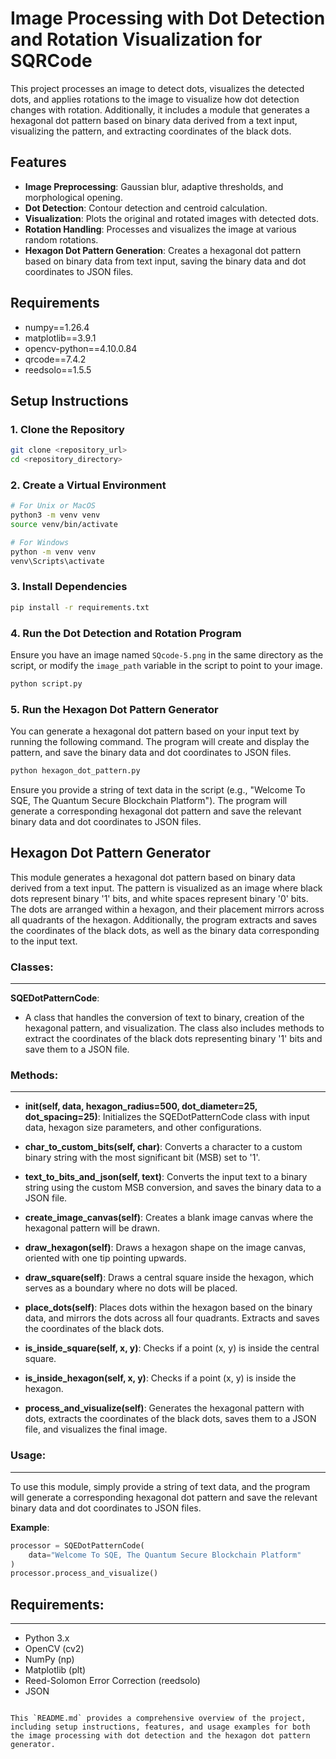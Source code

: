# Image Processing with Dot Detection and Rotation Visualization for SQRCode

This project processes an image to detect dots, visualizes the detected dots, and applies rotations to the image to visualize how dot detection changes with rotation. Additionally, it includes a module that generates a hexagonal dot pattern based on binary data derived from a text input, visualizing the pattern, and extracting coordinates of the black dots.

## Features

- **Image Preprocessing**: Gaussian blur, adaptive thresholds, and morphological opening.
- **Dot Detection**: Contour detection and centroid calculation.
- **Visualization**: Plots the original and rotated images with detected dots.
- **Rotation Handling**: Processes and visualizes the image at various random rotations.
- **Hexagon Dot Pattern Generation**: Creates a hexagonal dot pattern based on binary data from text input, saving the binary data and dot coordinates to JSON files.

## Requirements

- numpy==1.26.4
- matplotlib==3.9.1
- opencv-python==4.10.0.84
- qrcode==7.4.2
- reedsolo==1.5.5

## Setup Instructions

### 1. Clone the Repository

```bash
git clone <repository_url>
cd <repository_directory>
```

### 2. Create a Virtual Environment

```bash
# For Unix or MacOS
python3 -m venv venv
source venv/bin/activate

# For Windows
python -m venv venv
venv\Scripts\activate
```

### 3. Install Dependencies

```bash
pip install -r requirements.txt
```

### 4. Run the Dot Detection and Rotation Program

Ensure you have an image named `SQcode-5.png` in the same directory as the script, or modify the `image_path` variable in the script to point to your image.

```bash
python script.py
```

### 5. Run the Hexagon Dot Pattern Generator

You can generate a hexagonal dot pattern based on your input text by running the following command. The program will create and display the pattern, and save the binary data and dot coordinates to JSON files.

```bash
python hexagon_dot_pattern.py
```

Ensure you provide a string of text data in the script (e.g., "Welcome To SQE, The Quantum Secure Blockchain Platform"). The program will generate a corresponding hexagonal dot pattern and save the relevant binary data and dot coordinates to JSON files.

## Hexagon Dot Pattern Generator

This module generates a hexagonal dot pattern based on binary data derived from a text input. The pattern is visualized as an image where black dots represent binary '1' bits, and white spaces represent binary '0' bits. The dots are arranged within a hexagon, and their placement mirrors across all quadrants of the hexagon. Additionally, the program extracts and saves the coordinates of the black dots, as well as the binary data corresponding to the input text.

### Classes:
--------
**SQEDotPatternCode**:
- A class that handles the conversion of text to binary, creation of the hexagonal pattern, and visualization. The class also includes methods to extract the coordinates of the black dots representing binary '1' bits and save them to a JSON file.

### Methods:
--------
- **__init__(self, data, hexagon_radius=500, dot_diameter=25, dot_spacing=25)**: Initializes the SQEDotPatternCode class with input data, hexagon size parameters, and other configurations.

- **char_to_custom_bits(self, char)**: Converts a character to a custom binary string with the most significant bit (MSB) set to '1'.

- **text_to_bits_and_json(self, text)**: Converts the input text to a binary string using the custom MSB conversion, and saves the binary data to a JSON file.

- **create_image_canvas(self)**: Creates a blank image canvas where the hexagonal pattern will be drawn.

- **draw_hexagon(self)**: Draws a hexagon shape on the image canvas, oriented with one tip pointing upwards.

- **draw_square(self)**: Draws a central square inside the hexagon, which serves as a boundary where no dots will be placed.

- **place_dots(self)**: Places dots within the hexagon based on the binary data, and mirrors the dots across all four quadrants. Extracts and saves the coordinates of the black dots.

- **is_inside_square(self, x, y)**: Checks if a point (x, y) is inside the central square.

- **is_inside_hexagon(self, x, y)**: Checks if a point (x, y) is inside the hexagon.

- **process_and_visualize(self)**: Generates the hexagonal pattern with dots, extracts the coordinates of the black dots, saves them to a JSON file, and visualizes the final image.

### Usage:
------
To use this module, simply provide a string of text data, and the program will generate a corresponding hexagonal dot pattern and save the relevant binary data and dot coordinates to JSON files.

**Example**:
```python
processor = SQEDotPatternCode(
    data="Welcome To SQE, The Quantum Secure Blockchain Platform"
)
processor.process_and_visualize()
```

## Requirements:
-------------
- Python 3.x
- OpenCV (cv2)
- NumPy (np)
- Matplotlib (plt)
- Reed-Solomon Error Correction (reedsolo)
- JSON
```

This `README.md` provides a comprehensive overview of the project, including setup instructions, features, and usage examples for both the image processing with dot detection and the hexagon dot pattern generator.